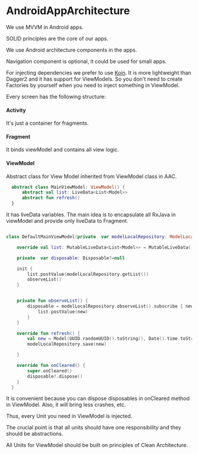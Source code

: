 # AndroidAppArchitecture

We use MVVM in Android apps.

SOLID principles are the core of our apps.

We use Android architecture components in the apps.

Navigation component is optional, it could be used for small apps.

For injecting dependencies we prefer to use [Koin](https://github.com/InsertKoinIO/koin). It is more lightweight than Dagger2 and it has support for ViewModels. So you don't need to create Factories by yourself when you need to inject something in ViewModel.

Every screen has the following structure:

#### Activity 
  It's just a container for fragments.
   
#### Fragment

It binds viewModel and contains all view logic. 

#### ViewModel

Abstract class for View Model inherited from ViewModel class in AAC.

```kotlin
  abstract class MainViewModel: ViewModel() {
      abstract val list: LiveData<List<Model>>
      abstract fun refresh()
  }
```

It has liveData variables. The main idea is to encapsulate all RxJava in viewModel and provide only liveData to Fragment.


```kotlin

class DefaultMainViewModel(private  var modelLocalRepository: ModelLocalRepository): MainViewModel() {

    override val list: MutableLiveData<List<Model>> = MutableLiveData()

    private  var disposable: Disposable?=null

    init {
        list.postValue(modelLocalRepository.getList())
        observeList()
    }


    private fun observeList() {
        disposable = modelLocalRepository.observeList().subscribe { new ->
            list.postValue(new)
        }
    }

    override fun refresh() {
        val new = Model(UUID.randomUUID().toString(), Date().time.toString())
        modelLocalRepository.save(new)

    }

    override fun onCleared() {
        super.onCleared()
        disposable?.dispose()
    }
  }
```

It is convenient because you can dispose disposables in onCleared method in ViewModel. Also, it will bring less crashes, etc.  

Thus, every Unit you need in ViewModel is injected.

The crucial point is that all units should have one responsibility and they should be abstractions. 

All Units for ViewModel should be built on principles of Clean Architecture.


